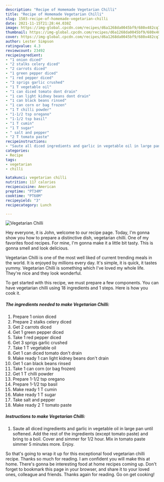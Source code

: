 ```yaml
---
description: "Recipe of Homemade Vegetarian Chilli"
title: "Recipe of Homemade Vegetarian Chilli"
slug: 1503-recipe-of-homemade-vegetarian-chilli
date: 2021-11-15T21:28:44.038Z
image: https://img-global.cpcdn.com/recipes/d6a1268da0045bf9/680x482cq70/vegetarian-chilli-recipe-main-photo.jpg
thumbnail: https://img-global.cpcdn.com/recipes/d6a1268da0045bf9/680x482cq70/vegetarian-chilli-recipe-main-photo.jpg
cover: https://img-global.cpcdn.com/recipes/d6a1268da0045bf9/680x482cq70/vegetarian-chilli-recipe-main-photo.jpg
author: Lester Simpson
ratingvalue: 4.3
reviewcount: 23492
recipeingredient:
- "1 onion diced"
- "2 stalks celery diced"
- "2 carrots diced"
- "1 green pepper diced"
- "1 red pepper diced"
- "3 sprigs garlic crushed"
- "1 T vegetable oil"
- "1 can diced tomato dont drain"
- "1 can light kidney beans dont drain"
- "1 can black beans rinsed"
- "1 can corn or bag frozen"
- "1 T chilli powder"
- "1-1/2 tsp oregano"
- "1-1/2 tsp basil"
- "1 T cumin"
- "1 T sugar"
- " salt and pepper"
- "2 T tomato paste"
recipeinstructions:
- "Saute all diced ingredients and garlic in vegetable oil in large pan until softened. Add the rest of the ingredients (except tomato paste) and bring to a boil. Cover and simmer for 1/2 hour. Mix in tomato paste simmer 5 minutes more. Enjoy."
categories:
- Recipe
tags:
- vegetarian
- chilli

katakunci: vegetarian chilli 
nutrition: 117 calories
recipecuisine: American
preptime: "PT34M"
cooktime: "PT60M"
recipeyield: "3"
recipecategory: Lunch

---
```



![Vegetarian Chilli](https://img-global.cpcdn.com/recipes/d6a1268da0045bf9/680x482cq70/vegetarian-chilli-recipe-main-photo.jpg)

Hey everyone, it is John, welcome to our recipe page. Today, I'm gonna show you how to prepare a distinctive dish, vegetarian chilli. One of my favorites food recipes. For mine, I'm gonna make it a little bit tasty. This is gonna smell and look delicious.



Vegetarian Chilli is one of the most well liked of current trending meals in the world. It is enjoyed by millions every day. It's simple, it is quick, it tastes yummy. Vegetarian Chilli is something which I've loved my whole life. They're nice and they look wonderful.


To get started with this recipe, we must prepare a few components. You can have vegetarian chilli using 18 ingredients and 1 steps. Here is how you cook it.

<!--inarticleads1-->

##### The ingredients needed to make Vegetarian Chilli:

1. Prepare 1 onion diced
1. Prepare 2 stalks celery diced
1. Get 2 carrots diced
1. Get 1 green pepper diced
1. Take 1 red pepper diced
1. Get 3 sprigs garlic crushed
1. Take 1 T vegetable oil
1. Get 1 can diced tomato don&#39;t drain
1. Make ready 1 can light kidney beans don&#39;t drain
1. Get 1 can black beans rinsed
1. Take 1 can corn (or bag frozen)
1. Get 1 T chilli powder
1. Prepare 1-1/2 tsp oregano
1. Prepare 1-1/2 tsp basil
1. Make ready 1 T cumin
1. Make ready 1 T sugar
1. Take  salt and pepper
1. Make ready 2 T tomato paste




<!--inarticleads2-->

##### Instructions to make Vegetarian Chilli:

1. Saute all diced ingredients and garlic in vegetable oil in large pan until softened. Add the rest of the ingredients (except tomato paste) and bring to a boil. Cover and simmer for 1/2 hour. Mix in tomato paste simmer 5 minutes more. Enjoy.




So that's going to wrap it up for this exceptional food vegetarian chilli recipe. Thanks so much for reading. I am confident you will make this at home. There's gonna be interesting food at home recipes coming up. Don't forget to bookmark this page in your browser, and share it to your loved ones, colleague and friends. Thanks again for reading. Go on get cooking!
